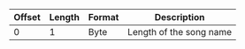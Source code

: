 | Offset    | Length    | Format    | Description                             |
| --------- | --------- | --------- | --------------------------------------- |
| 0         | 1         | Byte      | Length of the song name                 |
